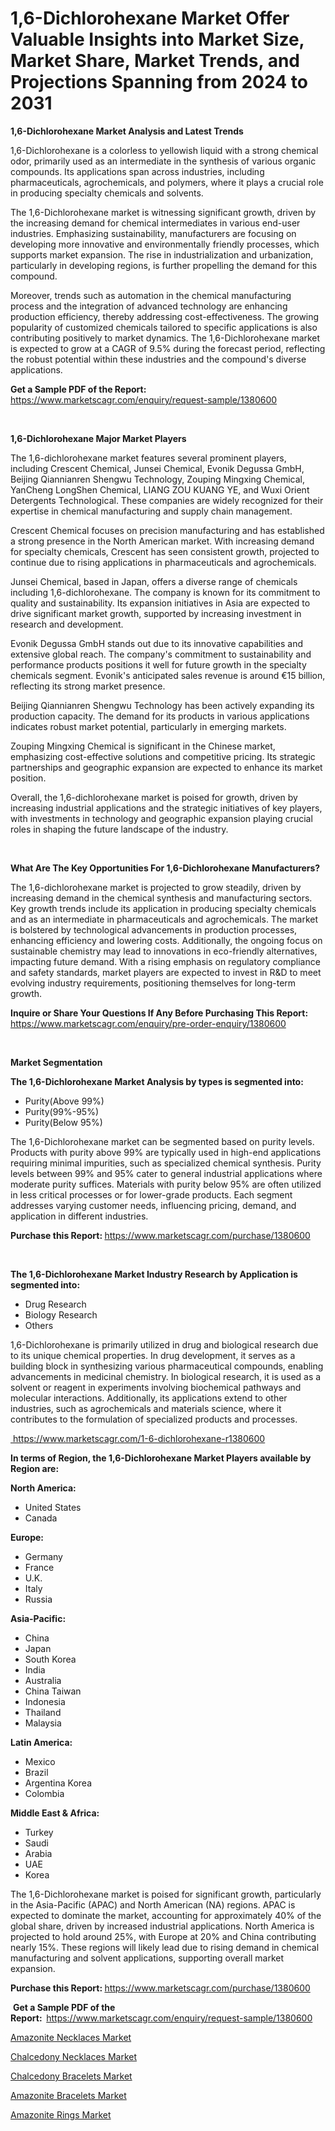 <p><h1>1,6-Dichlorohexane Market Offer Valuable Insights into Market Size, Market Share, Market Trends, and Projections Spanning from 2024 to 2031</h1></p><p><strong>1,6-Dichlorohexane Market Analysis and Latest Trends</strong></p>
<p><p>1,6-Dichlorohexane is a colorless to yellowish liquid with a strong chemical odor, primarily used as an intermediate in the synthesis of various organic compounds. Its applications span across industries, including pharmaceuticals, agrochemicals, and polymers, where it plays a crucial role in producing specialty chemicals and solvents.</p><p>The 1,6-Dichlorohexane market is witnessing significant growth, driven by the increasing demand for chemical intermediates in various end-user industries. Emphasizing sustainability, manufacturers are focusing on developing more innovative and environmentally friendly processes, which supports market expansion. The rise in industrialization and urbanization, particularly in developing regions, is further propelling the demand for this compound.</p><p>Moreover, trends such as automation in the chemical manufacturing process and the integration of advanced technology are enhancing production efficiency, thereby addressing cost-effectiveness. The growing popularity of customized chemicals tailored to specific applications is also contributing positively to market dynamics. The 1,6-Dichlorohexane market is expected to grow at a CAGR of 9.5% during the forecast period, reflecting the robust potential within these industries and the compound's diverse applications.</p></p>
<p><strong>Get a Sample PDF of the Report:&nbsp;</strong> <a href="https://www.marketscagr.com/enquiry/request-sample/1380600?utm_campaign=1889&utm_medium=2&utm_source=Github&utm_content=ia&utm_term=26122024&utm_id=16-dichlorohexane">https://www.marketscagr.com/enquiry/request-sample/1380600</a></p>
<p>&nbsp;</p>
<p><strong>1,6-Dichlorohexane Major Market Players</strong></p>
<p><p>The 1,6-dichlorohexane market features several prominent players, including Crescent Chemical, Junsei Chemical, Evonik Degussa GmbH, Beijing Qiannianren Shengwu Technology, Zouping Mingxing Chemical, YanCheng LongShen Chemical, LIANG ZOU KUANG YE, and Wuxi Orient Detergents Technological. These companies are widely recognized for their expertise in chemical manufacturing and supply chain management.</p><p>Crescent Chemical focuses on precision manufacturing and has established a strong presence in the North American market. With increasing demand for specialty chemicals, Crescent has seen consistent growth, projected to continue due to rising applications in pharmaceuticals and agrochemicals.</p><p>Junsei Chemical, based in Japan, offers a diverse range of chemicals including 1,6-dichlorohexane. The company is known for its commitment to quality and sustainability. Its expansion initiatives in Asia are expected to drive significant market growth, supported by increasing investment in research and development.</p><p>Evonik Degussa GmbH stands out due to its innovative capabilities and extensive global reach. The company's commitment to sustainability and performance products positions it well for future growth in the specialty chemicals segment. Evonik's anticipated sales revenue is around €15 billion, reflecting its strong market presence.</p><p>Beijing Qiannianren Shengwu Technology has been actively expanding its production capacity. The demand for its products in various applications indicates robust market potential, particularly in emerging markets.</p><p>Zouping Mingxing Chemical is significant in the Chinese market, emphasizing cost-effective solutions and competitive pricing. Its strategic partnerships and geographic expansion are expected to enhance its market position.</p><p>Overall, the 1,6-dichlorohexane market is poised for growth, driven by increasing industrial applications and the strategic initiatives of key players, with investments in technology and geographic expansion playing crucial roles in shaping the future landscape of the industry.</p></p>
<p>&nbsp;</p>
<p><strong>What Are The Key Opportunities For 1,6-Dichlorohexane Manufacturers?</strong></p>
<p><p>The 1,6-dichlorohexane market is projected to grow steadily, driven by increasing demand in the chemical synthesis and manufacturing sectors. Key growth trends include its application in producing specialty chemicals and as an intermediate in pharmaceuticals and agrochemicals. The market is bolstered by technological advancements in production processes, enhancing efficiency and lowering costs. Additionally, the ongoing focus on sustainable chemistry may lead to innovations in eco-friendly alternatives, impacting future demand. With a rising emphasis on regulatory compliance and safety standards, market players are expected to invest in R&D to meet evolving industry requirements, positioning themselves for long-term growth.</p></p>
<p><strong>Inquire or Share Your Questions If Any Before Purchasing This Report:</strong> <a href="https://www.marketscagr.com/enquiry/pre-order-enquiry/1380600?utm_campaign=1889&utm_medium=2&utm_source=Github&utm_content=ia&utm_term=26122024&utm_id=16-dichlorohexane">https://www.marketscagr.com/enquiry/pre-order-enquiry/1380600</a></p>
<p>&nbsp;</p>
<p><strong>Market Segmentation</strong></p>
<p><strong>The 1,6-Dichlorohexane Market Analysis by types is segmented into:</strong></p>
<p><ul><li>Purity(Above 99%)</li><li>Purity(99%-95%)</li><li>Purity(Below 95%)</li></ul></p>
<p><p>The 1,6-Dichlorohexane market can be segmented based on purity levels. Products with purity above 99% are typically used in high-end applications requiring minimal impurities, such as specialized chemical synthesis. Purity levels between 99% and 95% cater to general industrial applications where moderate purity suffices. Materials with purity below 95% are often utilized in less critical processes or for lower-grade products. Each segment addresses varying customer needs, influencing pricing, demand, and application in different industries.</p></p>
<p><strong>Purchase this Report:&nbsp;</strong><a href="https://www.marketscagr.com/purchase/1380600?utm_campaign=1889&utm_medium=2&utm_source=Github&utm_content=ia&utm_term=26122024&utm_id=16-dichlorohexane">https://www.marketscagr.com/purchase/1380600</a></p>
<p>&nbsp;</p>
<p><strong>The 1,6-Dichlorohexane Market Industry Research by Application is segmented into:</strong></p>
<p><ul><li>Drug Research</li><li>Biology Research</li><li>Others</li></ul></p>
<p><p>1,6-Dichlorohexane is primarily utilized in drug and biological research due to its unique chemical properties. In drug development, it serves as a building block in synthesizing various pharmaceutical compounds, enabling advancements in medicinal chemistry. In biological research, it is used as a solvent or reagent in experiments involving biochemical pathways and molecular interactions. Additionally, its applications extend to other industries, such as agrochemicals and materials science, where it contributes to the formulation of specialized products and processes.</p></p>
<p><a href="https://www.marketscagr.com/1-6-dichlorohexane-r1380600?utm_campaign=1889&utm_medium=2&utm_source=Github&utm_content=ia&utm_term=26122024&utm_id=16-dichlorohexane">&nbsp;https://www.marketscagr.com/1-6-dichlorohexane-r1380600</a></p>
<p><strong>In terms of Region, the 1,6-Dichlorohexane Market Players available by Region are:</strong></p>
<p>
    <p> <strong> North America: </strong>
        <ul>
            <li>United States</li>
            <li>Canada</li>
        </ul>
        </p> 
    <p> <strong> Europe: </strong>
        <ul>
            <li>Germany</li>
            <li>France</li>
            <li>U.K.</li>
            <li>Italy</li>
            <li>Russia</li>
        </ul>
        </p> 
    <p> <strong> Asia-Pacific: </strong>
        <ul>
            <li>China</li>
            <li>Japan</li>
            <li>South Korea</li>
            <li>India</li>
            <li>Australia</li>
            <li>China Taiwan</li>
            <li>Indonesia</li>
            <li>Thailand</li>
            <li>Malaysia</li>
        </ul>
        </p> 
    <p> <strong> Latin America: </strong>
        <ul>
            <li>Mexico</li>
            <li>Brazil</li>
            <li>Argentina Korea</li>
            <li>Colombia</li>
        </ul>
        </p> 
    <p> <strong> Middle East & Africa: </strong>
        <ul>
            <li>Turkey</li>
            <li>Saudi</li>
            <li>Arabia</li>
            <li>UAE</li>
            <li>Korea</li>
        </ul>
    </p>
    </p>
<p><p>The 1,6-Dichlorohexane market is poised for significant growth, particularly in the Asia-Pacific (APAC) and North American (NA) regions. APAC is expected to dominate the market, accounting for approximately 40% of the global share, driven by increased industrial applications. North America is projected to hold around 25%, with Europe at 20% and China contributing nearly 15%. These regions will likely lead due to rising demand in chemical manufacturing and solvent applications, supporting overall market expansion.</p></p>
<p><strong>Purchase this Report: </strong><a href="https://www.marketscagr.com/purchase/1380600?utm_campaign=1889&utm_medium=2&utm_source=Github&utm_content=ia&utm_term=26122024&utm_id=16-dichlorohexane">https://www.marketscagr.com/purchase/1380600</a></p>
<p>&nbsp;<strong>Get a Sample PDF of the Report:&nbsp;&nbsp;</strong><a href="https://www.marketscagr.com/enquiry/request-sample/1380600?utm_campaign=1889&utm_medium=2&utm_source=Github&utm_content=ia&utm_term=26122024&utm_id=16-dichlorohexane">https://www.marketscagr.com/enquiry/request-sample/1380600</a></p>
<p><strong></strong></p>
<p><p><a href="https://www.linkedin.com/pulse/a-mkt-nova-vc8zf?utm_campaign=1889&utm_medium=2&utm_source=Github&utm_content=ia&utm_term=26122024&utm_id=16-dichlorohexane">Amazonite Necklaces Market</a></p><p><a href="https://www.linkedin.com/pulse/navigating-chalcedony-necklaces-market-through-2024-2031showing-xofcf?utm_campaign=1889&utm_medium=2&utm_source=Github&utm_content=ia&utm_term=26122024&utm_id=16-dichlorohexane">Chalcedony Necklaces Market</a></p><p><a href="https://www.linkedin.com/pulse/c-glance-reports-anmec?utm_campaign=1889&utm_medium=2&utm_source=Github&utm_content=ia&utm_term=26122024&utm_id=16-dichlorohexane">Chalcedony Bracelets Market</a></p><p><a href="https://www.linkedin.com/pulse/a-mkt-nova-vc8zf?utm_campaign=1889&utm_medium=2&utm_source=Github&utm_content=ia&utm_term=26122024&utm_id=16-dichlorohexane">Amazonite Bracelets Market</a></p><p><a href="https://www.linkedin.com/pulse/a-mkt-nova-vc8zf?utm_campaign=1889&utm_medium=2&utm_source=Github&utm_content=ia&utm_term=26122024&utm_id=16-dichlorohexane">Amazonite Rings Market</a></p></p>